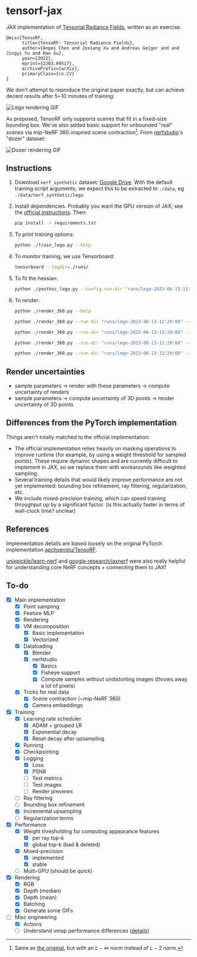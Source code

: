 # tensorf-jax

JAX implementation of
[Tensorial Radiance Fields](https://apchenstu.github.io/TensoRF/), written as an
exercise.

```
@misc{TensoRF,
      title={TensoRF: Tensorial Radiance Fields},
      author={Anpei Chen and Zexiang Xu and Andreas Geiger and and Jingyi Yu and Hao Su},
      year={2022},
      eprint={2203.09517},
      archivePrefix={arXiv},
      primaryClass={cs.CV}
}
```

We don't attempt to reproduce the original paper exactly, but can achieve decent
results after 5~10 minutes of training:

![Lego rendering GIF](./lego_render.gif)

As proposed, TensoRF only supports scenes that fit in a fixed-size bounding box.
We've also added basic support for unbounded "real" scenes via mip-NeRF
360-inspired scene contraction[^1]. From
[nerfstudio](https://github.com/nerfstudio-project/nerfstudio)'s "dozer"
dataset:

![Dozer rendering GIF](./dozer_render.gif)

[^1]:
    Same as [the original](https://jonbarron.info/mipnerf360/), but with an
    $L-\infty$ norm instead of $L-2$ norm.

## Instructions

1. Download `nerf_synthetic` dataset:
   [Google Drive](https://drive.google.com/drive/folders/128yBriW1IG_3NJ5Rp7APSTZsJqdJdfc1).
   With the default training script arguments, we expect this to be extracted to
   `./data`, eg `./data/nerf_synthetic/lego`.

2. Install dependencies. Probably you want the GPU version of JAX; see the
   [official instructions](https://github.com/google/jax#Installation). Then:

   ```bash
   pip install -r requirements.txt
   ```

3. To print training options:

   ```bash
   python ./train_lego.py --help
   ```

4. To monitor training, we use Tensorboard:

   ```bash
   tensorboard --logdir=./runs/
   ```

5. To fit the hessian:

    ```bash
    python ./posthoc_lego.py --config.run-dir "runs/lego-2023-06-13-12:29:08"
    ```

6. To render:

   ```bash
   python ./render_360.py --help
    ```

    ```bash
    python ./render_360.py --run-dir "runs/lego-2023-06-13-12:29:08" --mode "RGB" --output-dir "renders/lego/rgb"
    ```

    ```bash
    python ./render_360.py --run-dir "runs/lego-2023-06-13-12:29:08" --mode "DIST_MEDIAN" --output-dir "renders/lego/dist_median"
    ```

    ```bash
    python ./render_360.py --run-dir "runs/lego-2023-06-13-12:29:08" --mode "UNCERTAINTIES_DENSITIES" --output-dir "renders/lego/uncertainties_densities" --laplace
    ```
    
    ```bash
    python ./render_360.py --run-dir "runs/lego-2023-06-13-12:29:08" --mode "UNCERTAINTIES_DENSITIES" --output-dir "renders/lego/uncertainties_densities_linearized_laplace" --laplace --linearized-laplace
    ```

## Render uncertainties

* sample parameters -> render with these parameters -> compute uncertainty of renders
* sample parameters -> compute uncertainty of 3D points -> render uncertainty of 3D points

## Differences from the PyTorch implementation

Things aren't totally matched to the official implementation:

- The official implementation relies heavily on masking operations to improve
  runtime (for example, by using a weight threshold for sampled points). These
  require dynamic shapes and are currently difficult to implement in JAX, so we
  replace them with workarounds like weighted sampling.
- Several training details that would likely improve performance are not yet
  implemented: bounding box refinement, ray filtering, regularization, etc.
- We include mixed-precision training, which can speed training throughput up by
  a significant factor. (is this actually faster in terms of wall-clock time?
  unclear)

## References

Implementation details are based loosely on the original PyTorch implementation
[apchsenstu/TensoRF](https://github.com/apchenstu/TensoRF).

[unixpickle/learn-nerf](https://github.com/unixpickle/learn-nerf) and
[google-research/jaxnerf](https://github.com/google-research/google-research/tree/master/jaxnerf)
were also really helpful for understanding core NeRF concepts + connecting them
to JAX!

## To-do

- [x] Main implementation
  - [x] Point sampling
  - [x] Feature MLP
  - [x] Rendering
  - [x] VM decomposition
    - [x] Basic implementation
    - [x] Vectorized
  - [x] Dataloading
    - [x] Blender
    - [x] nerfstudio
      - [x] Basics
      - [x] Fisheye support
      - [x] Compute samples without undistorting images (throws away a lot of
            pixels)
  - [x] Tricks for real data
    - [x] Scene contraction (~mip-NeRF 360)
    - [x] Camera embeddings
- [x] Training
  - [x] Learning rate scheduler
    - [x] ADAM + grouped LR
    - [x] Exponential decay
    - [x] Reset decay after upsampling
  - [x] Running
  - [x] Checkpointing
  - [x] Logging
    - [x] Loss
    - [x] PSNR
    - [ ] Test metrics
    - [ ] Test images
    - [ ] Render previews
  - [ ] Ray filtering
  - [ ] Bounding box refinement
  - [x] Incremental upsampling
  - [ ] Regularization terms
- [x] Performance
  - [x] Weight thresholding for computing appearance features
    - [x] per ray top-k
    - [x] global top-k (bad & deleted)
  - [x] Mixed-precision
    - [x] implemented
    - [x] stable
  - [ ] Multi-GPU (should be quick)
- [x] Rendering
  - [x] RGB
  - [x] Depth (median)
  - [x] Depth (mean)
  - [x] Batching
  - [x] Generate some GIFs
- [ ] Misc engineering
  - [x] Actions
  - [ ] Understand vmap performance differences
        ([details](https://github.com/google/jax/discussions/10332))
